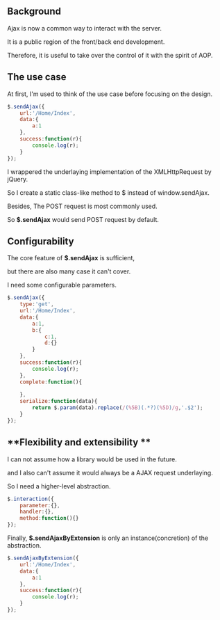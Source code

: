 ## **Background**

Ajax is now a common way to interact with the server.

It is a public region of the front/back end development.

Therefore, it is useful to take over the control of it with the spirit of AOP.

## **The use case**

At first, I'm used to think of the use case before focusing on the design.

```javascript
$.sendAjax({
	url:'/Home/Index',
    data:{
		a:1
	},
	success:function(r){
		console.log(r);
	}
});
```

I wrappered the underlaying implementation of the XMLHttpRequest by jQuery.

So I create a static class-like method to $ instead of window.sendAjax.

Besides, The POST request is most commonly used.

So **$.sendAjax** would send POST request by default.

## **Configurability**

The core feature of **$.sendAjax** is sufficient,

but there are also many case it can't cover.

I need some configurable parameters.

```javascript
$.sendAjax({
	type:'get',
	url:'/Home/Index',
	data:{
		a:1,
		b:{
			c:1,
			d:{}
		}
	},
	success:function(r){
		console.log(r);
	},
	complete:function(){
	
	},
	serialize:function(data){
		return $.param(data).replace(/(%5B)(.*?)(%5D)/g,'.$2');
	}
});
```

## **Flexibility and extensibility **

I can not assume how a library would be used in the future.

and I also can't assume it would always be a AJAX request underlaying.

So I need a higher-level abstraction.

```javascript
$.interaction({
	parameter:{},
	handler:{},
	method:function(){}
});
```

Finally, **$.sendAjaxByExtension** is only an instance(concretion) of the abstraction.

```javascript
$.sendAjaxByExtension({
	url:'/Home/Index',
	data:{
		a:1
	},
	success:function(r){
		console.log(r);
	}
});
```
